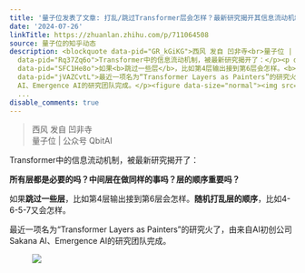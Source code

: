 ```yaml
---
title: '量子位发表了文章: 打乱/跳过Transformer层会怎样？最新研究揭开其信息流动机制，一口气解答8大问题'
date: '2024-07-26'
linkTitle: https://zhuanlan.zhihu.com/p/711064508
source: 量子位的知乎动态
description: <blockquote data-pid="GR_kGiKG">西风 发自 凹非寺<br>量子位 | 公众号 QbitAI</blockquote><p
  data-pid="Rq37Zq6o">Transformer中的信息流动机制，被最新研究揭开了：</p><p data-pid="exPdIigw"><b>所有层都是必要的吗？中间层在做同样的事吗？层的顺序重要吗？</b></p><p
  data-pid="SFC1He8o">如果<b>跳过一些层</b>，比如第4层输出接到第6层会怎样。<b>随机打乱层的顺序</b>，比如4-6-5-7又会怎样。</p><p
  data-pid="jVAZCvtL">最近一项名为“Transformer Layers as Painters”的研究火了，由来自AI初创公司Sakana
  AI、Emergence AI的研究团队完成。</p><figure data-size="normal"><img src="https://pic1.zhimg.com/v2-d8422ee64c3d5e6935d626f45f97a040.jpg"
  ...
disable_comments: true
---
```

<blockquote data-pid="GR_kGiKG">西风 发自 凹非寺<br>量子位 | 公众号 QbitAI</blockquote><p data-pid="Rq37Zq6o">Transformer中的信息流动机制，被最新研究揭开了：</p><p data-pid="exPdIigw"><b>所有层都是必要的吗？中间层在做同样的事吗？层的顺序重要吗？</b></p><p data-pid="SFC1He8o">如果<b>跳过一些层</b>，比如第4层输出接到第6层会怎样。<b>随机打乱层的顺序</b>，比如4-6-5-7又会怎样。</p><p data-pid="jVAZCvtL">最近一项名为“Transformer Layers as Painters”的研究火了，由来自AI初创公司Sakana AI、Emergence AI的研究团队完成。</p><figure data-size="normal"><img src="https://pic1.zhimg.com/v2-d8422ee64c3d5e6935d626f45f97a040.jpg" ...